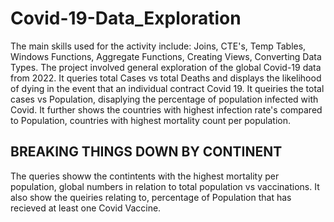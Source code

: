 # Covid-19-Data_Exploration
The main skills used for the activity include: Joins, CTE's, Temp Tables, Windows Functions, Aggregate Functions, Creating Views, Converting Data Types.
The project involved general exploration of the global Covid-19 data from 2022. It queries total Cases vs total Deaths and displays the likelihood of dying in the event that an individual contract Covid 19.
It queiries the total cases vs Population, disaplying the percentage of population infected with Covid.
It further shows the countries with highest infection rate's compared to Population, countries with highest mortality count per population.
## BREAKING THINGS DOWN BY CONTINENT
The queries showw the contintents with the highest mortality per population, global numbers in relation to total population vs vaccinations. It also show the queiries relating to, 
percentage of Population that has recieved at least one Covid Vaccine.

